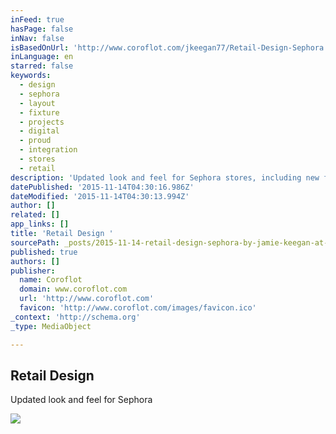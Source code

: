 ```yaml
---
inFeed: true
hasPage: false
inNav: false
isBasedOnUrl: 'http://www.coroflot.com/jkeegan77/Retail-Design-Sephora'
inLanguage: en
starred: false
keywords:
  - design
  - sephora
  - layout
  - fixture
  - projects
  - digital
  - proud
  - integration
  - stores
  - retail
description: 'Updated look and feel for Sephora stores, including new fixture design, layout, and integration of digital media.'
datePublished: '2015-11-14T04:30:16.986Z'
dateModified: '2015-11-14T04:30:13.994Z'
author: []
related: []
app_links: []
title: 'Retail Design '
sourcePath: _posts/2015-11-14-retail-design-sephora-by-jamie-keegan-at-coroflotcom.md
published: true
authors: []
publisher:
  name: Coroflot
  domain: www.coroflot.com
  url: 'http://www.coroflot.com'
  favicon: 'http://www.coroflot.com/images/favicon.ico'
_context: 'http://schema.org'
_type: MediaObject

---
```

<article style=""><h1>Retail Design </h1><p>Updated look and feel for Sephora </p><img src="http://s3images.coroflot.com/user_files/individual_files/projects/327436_1395188_cover_ibpdm7cgdakqdpojetnb.jpg" /></article>